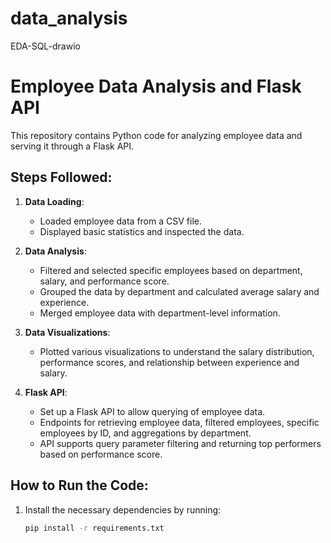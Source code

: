 # data_analysis
EDA-SQL-drawio

# Employee Data Analysis and Flask API

This repository contains Python code for analyzing employee data and serving it through a Flask API.

## Steps Followed:
1. **Data Loading**:
   - Loaded employee data from a CSV file.
   - Displayed basic statistics and inspected the data.

2. **Data Analysis**:
   - Filtered and selected specific employees based on department, salary, and performance score.
   - Grouped the data by department and calculated average salary and experience.
   - Merged employee data with department-level information.

3. **Data Visualizations**:
   - Plotted various visualizations to understand the salary distribution, performance scores, and relationship between experience and salary.

4. **Flask API**:
   - Set up a Flask API to allow querying of employee data.
   - Endpoints for retrieving employee data, filtered employees, specific employees by ID, and aggregations by department.
   - API supports query parameter filtering and returning top performers based on performance score.

## How to Run the Code:
1. Install the necessary dependencies by running:
   ```bash
   pip install -r requirements.txt

